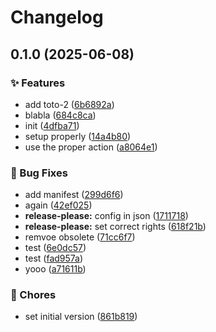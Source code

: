 # Changelog

## 0.1.0 (2025-06-08)


### ✨ Features

* add toto-2 ([6b6892a](https://github.com/florian-sanders/release-please-playground/commit/6b6892a901bb4f5a395aff6acff743e6b8f4dae3))
* blabla ([684c8ca](https://github.com/florian-sanders/release-please-playground/commit/684c8cad4833c554d32991def0be13e8f24c0c33))
* init ([4dfba71](https://github.com/florian-sanders/release-please-playground/commit/4dfba71ebee8b519c19407b242f2a5a00167b5df))
* setup properly ([14a4b80](https://github.com/florian-sanders/release-please-playground/commit/14a4b805e6c51d2dcebf44df6dc927b63ca167d9))
* use the proper action ([a8064e1](https://github.com/florian-sanders/release-please-playground/commit/a8064e1b347ddb495ee77b6e1fa462b65caaef4d))


### 🐛 Bug Fixes

* add manifest ([299d6f6](https://github.com/florian-sanders/release-please-playground/commit/299d6f6ab4d2b9d47799d580d5f7df874994ddf1))
* again ([42ef025](https://github.com/florian-sanders/release-please-playground/commit/42ef025aaa913362313f5339aa1ef20ce6dad192))
* **release-please:** config in json ([1711718](https://github.com/florian-sanders/release-please-playground/commit/1711718ce01389525d072147149f7720f0cc1ccc))
* **release-please:** set correct rights ([618f21b](https://github.com/florian-sanders/release-please-playground/commit/618f21bce80801f023a439132533972dcd6c7326))
* remvoe obsolete ([71cc6f7](https://github.com/florian-sanders/release-please-playground/commit/71cc6f734d32ef80a962d2df92ce6782d80c20f5))
* test ([6e0dc57](https://github.com/florian-sanders/release-please-playground/commit/6e0dc5753b3b0ef4b94635f593ef240eba3bab03))
* test ([fad957a](https://github.com/florian-sanders/release-please-playground/commit/fad957a51345c3c6c86cdd737a88db755607101f))
* yooo ([a71611b](https://github.com/florian-sanders/release-please-playground/commit/a71611b9ae9712e0b7e85a35e38bb1fc2dad6333))


### 🔧 Chores

* set initial version ([861b819](https://github.com/florian-sanders/release-please-playground/commit/861b819f5aaa9d2293200fa830885294b0214a55))
